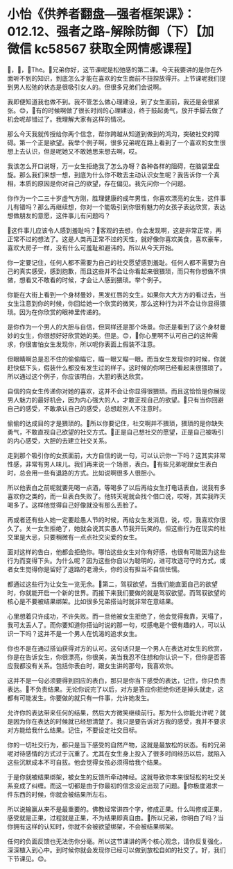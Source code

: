 # 小怡《供养者翻盘—强者框架课》：012.12、强者之路-解除防御（下）【加微信 kc58567 获取全网情感课程】

🎼，🎼，🎼The。🎼兄弟你好，这节课呢是松弛感的第二课。今天我要讲的是你在外面听不到的知识，到底怎么才能在喜欢的女生面前不扭捏放得开。上节课呢我们提到男人松弛的状态是很吸引女人的。但很多兄弟们会说啊。

我即便知道我也做不到。我不管怎么做心理建设，到了女生面前，我还是会很紧张。😊，🎼有的时候啊做了很长时间的心理建设，终于鼓起勇气，放开手脚去做了机会呢却错过了。我理解大家有这样的情况。

那么今天我就传授给你两个信念，帮你跨越从知道到做到的鸿沟，突破社交的障碍。第一个正是欲望。我举个例子啊，很多兄弟呢在路上看到了一个喜欢的女生很想上去认识，但是呢她又不敢她思来想去啊，哎。

我该怎么开口说呀，万一女生拒绝我了怎么办呀？各种各样的阻碍，在脑袋里盘旋。那么我们来想一想，到底为什么你不敢去主动认识女生呢？我告诉你一个真相，本质的原因是你对自己的欲望，存在偏见。我先问你一个问题。

你作为一个二三十岁虚气方刚，胜理健康的成年男性，你喜欢漂亮的女生，这件事儿有错吗？那么再继续想，你对一个能吸引到你很有魅力的女孩子表达欣赏，表达想做朋友的意愿，这件事儿有问题吗？

🎼这件事儿应该令人感到羞耻吗？🎼客观的去想，你会发现啊，这是非常正常，再正常不过的想法了。这是人类再正常不过的天性，就好像你喜欢美食，喜欢豪车，喜欢大房子一样，没有什么可羞耻和避讳的。所以从今天开始。

你一定要记住，任何人都不需要为自己的社交愿望感到羞耻。任何人都不需要为自己的真实感受，感到抱歉，而且这些并不会让你看起来很猥琐，而只有你想做不惧做，想看又不敢看的时候，才会让人感到猥琐。举个例子。

你能在大街上看到一个身材曼妙，黑发红唇的女生。如果你大大方方的看过去，当女生注意到你的时候，你回给她一个欣赏的微笑，那么这种行为并不会让你显得猥琐。因为在你欣赏的眼神里传递的。

是你作为一个男人的大胆与自信，但同样还是那个场景。你还是看到了这个身材曼妙的女生，你很想好好欣赏她的美。但是。😊，🎼你心里啊不认可自己的这种需求，你很害怕女生发现你，所以呢你表面上假装不注意。

但眼睛啊总是忍不住的偷偷瞄它，瞄一眼又瞄一眼。而当女生发现你的时候，你就赶快低下头，假装什么都没有发生过的样子。这时候的你啊已经看起来很猥琐了。所以通过这个例子，你应该明白，大胆的表达欣赏。

自信的向女生传递你对她的喜欢，这并不会让你显得很猥琐。而且这恰恰是你展现男人魅力的最好机会，因为内心强大的人，才敢正视自己的欲望。🎼只有当你回避自己的感受，不敢承认自己的感受，总想趁别人不注意时。

偷偷的达成目的才是猥琐的。🎼所以你要记住，社交啊并不猥琐，猥琐的是你缺失勇气，不敢直视自己欲望的社交方式。🎼正是自己想社交的愿望，正是自己被吸引的内心感受，大胆的去建立社交关系。

走到那个吸引你的女孩面前，大方自信的说一句，可以认识你一下吗？这其实非常性感，非常有男人味儿。我们再来说一个场景，表白。🎼有些兄弟呢跟女生表白时，总会用一些有退路的方式。比如说啊很多人很胆小。

所以他表白之前呢就要先喝一点酒，等喝多了以后再给女生打电话表白，说我有多喜欢你之类的，而一旦表白失败了。他转天呢就会找个借口说，哎呀，其实我昨天喝多了。这样他觉得自己好像就没有那么丢脸了。

再或者还有些人她一定要趁愚人节的时候，再给女生发消息，说，哎，我喜欢你很久了。关一女生拒绝了，她就会说其实愚人节我开玩笑的。但这些行为在现实的社交里是大忌，只要稍微有一点点社交尖爱的女生。

面对这样的告白，他都会拒绝你。哪怕这些女生对你有好感，也很有可能因为这些行为而变得下头。为什么呢？因为这些你自以为聪明的，进可攻退可守的方式，或者女生觉得你是留好了退路的老滑头，你的没有担当不自信怯懦。

都通过这些行为让女生一览无余。🎼第二，驾驭欲望。当我们能直面自己的欲望时，你就能开启一个新的世界。而接下来我们要做的就是驾驭欲望。而驾驭欲望的核心是不要被结果绑架。比如很多兄弟搭讪时就非常在意结果。

心里想着只许成功，不许失败。而一旦他被女生拒绝了，他会觉得我靠，天塌了，我可太丢人了。而你要知道你搭讪时说的那一句，哎感电是个很有趣的人，可以认识一下吗？这并不是一个男人在饥渴的追求女生。

你也不是在通过搭讪获得对方的认可。这句话只是一个男人在表达对女生的欣赏，你是在告诉女生，你很漂亮，你很美，美当我忍不住想和你认识一下，但你是否答应我都没有关系。包括你表白时，跟女生讲的那句，我喜欢你。

这并不是一句必须要得到回应的表白，那只是你当下感受的表达，记住，你只负责表达。🎼不负责结果。无论你说完了以后，对方是答应你拒绝你还是掉头就走，这都有可能发生。你要做的就只有一件事，允许她发生。

允许你的表达带来任何的结果，然后大方微笑继续前行。那为什么你能允许呢？就是因为你在表达的时候就已经想清楚了。我只是要告诉对方我的感受，我并不要求对方能给我什么结果。记住，不要设定社交目标。

你的一切社交行为，都只是当下感受的自然产物，这就是最放松的状态。有的兄弟呢对待感情的方式过于沉重了。尤其在女生身上投入了很多时间经历以后，就陷入这些沉默成本不可自拔。他会觉得女孩必须得给我个结果。

于是你就被结果绑架，被女生的反馈所牵动神经。这就导致你本来很轻松的社交关系变成了纠缠。而这一切都是由于你最初的信念设定出现了问题。🎼你极度渴求一件东西的时候，你就会被结果所左右。

所以说输赢从来不是最重要的。佛教经常讲四个字，修成正果。什么叫修成正果，感受就是正果，过程就是正果，不为结果即真自由。🎼所以兄弟，你明白了吗？当你拥有这样的认知时，你就不会被欲望绑架，不会被结果绑架。

任何的负面反馈也无法伤你分毫。所以这节课讲的两个核心观念，请你反复强化，深深植入到心中。到时候你就会发现你已经可以做到放松自如的社交了。好，我们下节课见。😊。

